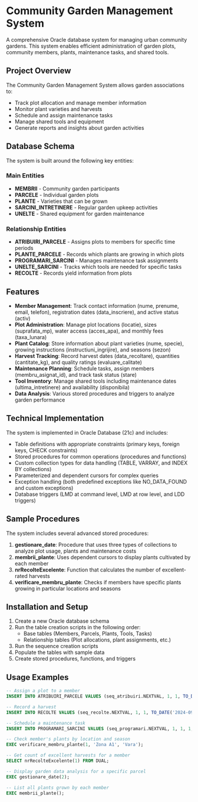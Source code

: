 # Community Garden Management System

A comprehensive Oracle database system for managing urban community gardens. This system enables efficient administration of garden plots, community members, plants, maintenance tasks, and shared tools.

## Project Overview

The Community Garden Management System allows garden associations to:
- Track plot allocation and manage member information
- Monitor plant varieties and harvests
- Schedule and assign maintenance tasks
- Manage shared tools and equipment
- Generate reports and insights about garden activities

## Database Schema

The system is built around the following key entities:

### Main Entities
- **MEMBRII** - Community garden participants
- **PARCELE** - Individual garden plots
- **PLANTE** - Varieties that can be grown
- **SARCINI_INTRETINERE** - Regular garden upkeep activities
- **UNELTE** - Shared equipment for garden maintenance

### Relationship Entities
- **ATRIBUIRI_PARCELE** - Assigns plots to members for specific time periods
- **PLANTE_PARCELE** - Records which plants are growing in which plots
- **PROGRAMARI_SARCINI** - Manages maintenance task assignments
- **UNELTE_SARCINI** - Tracks which tools are needed for specific tasks
- **RECOLTE** - Records yield information from plots

## Features

- **Member Management**: Track contact information (nume, prenume, email, telefon), registration dates (data_inscriere), and active status (activ)
- **Plot Administration**: Manage plot locations (locatie), sizes (suprafata_mp), water access (acces_apa), and monthly fees (taxa_lunara)
- **Plant Catalog**: Store information about plant varieties (nume, specie), growing instructions (instructiuni_ingrijire), and seasons (sezon)
- **Harvest Tracking**: Record harvest dates (data_recoltare), quantities (cantitate_kg), and quality ratings (evaluare_calitate)
- **Maintenance Planning**: Schedule tasks, assign members (membru_asignat_id), and track task status (stare)
- **Tool Inventory**: Manage shared tools including maintenance dates (ultima_intretinere) and availability (disponibila)
- **Data Analysis**: Various stored procedures and triggers to analyze garden performance

## Technical Implementation

The system is implemented in Oracle Database (21c) and includes:

- Table definitions with appropriate constraints (primary keys, foreign keys, CHECK constraints)
- Stored procedures for common operations (procedures and functions)
- Custom collection types for data handling (TABLE, VARRAY, and INDEX BY collections)
- Parameterized and dependent cursors for complex queries
- Exception handling (both predefined exceptions like NO_DATA_FOUND and custom exceptions)
- Database triggers (LMD at command level, LMD at row level, and LDD triggers)

## Sample Procedures

The system includes several advanced stored procedures:

1. **gestionare_date**: Procedure that uses three types of collections to analyze plot usage, plants and maintenance costs
2. **membrii_plante**: Uses dependent cursors to display plants cultivated by each member
3. **nrRecolteExcelente**: Function that calculates the number of excellent-rated harvests
4. **verificare_membru_plante**: Checks if members have specific plants growing in particular locations and seasons

## Installation and Setup

1. Create a new Oracle database schema
2. Run the table creation scripts in the following order:
   - Base tables (Members, Parcels, Plants, Tools, Tasks)
   - Relationship tables (Plot allocations, plant assignments, etc.)
3. Run the sequence creation scripts
4. Populate the tables with sample data
5. Create stored procedures, functions, and triggers

## Usage Examples

```sql
-- Assign a plot to a member
INSERT INTO ATRIBUIRI_PARCELE VALUES (seq_atribuiri.NEXTVAL, 1, 1, TO_DATE('2024-01-01', 'YYYY-MM-DD'), TO_DATE('2024-12-31', 'YYYY-MM-DD'));

-- Record a harvest
INSERT INTO RECOLTE VALUES (seq_recolte.NEXTVAL, 1, 1, TO_DATE('2024-09-01', 'YYYY-MM-DD'), 25.5, 'Excelenta');

-- Schedule a maintenance task
INSERT INTO PROGRAMARI_SARCINI VALUES (seq_programari.NEXTVAL, 1, 1, 1, TO_DATE('2024-02-01', 'YYYY-MM-DD'), 'Programata');

-- Check member's plants by location and season
EXEC verificare_membru_plante(1, 'Zona A1', 'Vara');

-- Get count of excellent harvests for a member
SELECT nrRecolteExcelente(1) FROM DUAL;

-- Display garden data analysis for a specific parcel
EXEC gestionare_date(2);

-- List all plants grown by each member
EXEC membrii_plante();
```
